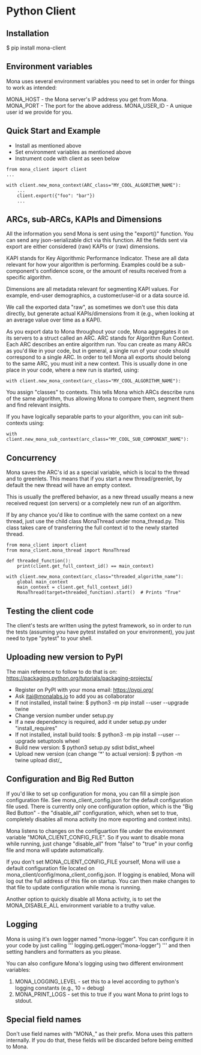 # Python Client

## Installation

\$ pip install mona-client

## Environment variables

Mona uses several environment variables you need to set in order for things to
work as intended:

MONA_HOST - the Mona server's IP address you get from Mona.
MONA_PORT - The port for the above address.
MONA_USER_ID - A unique user id we provide for you.

## Quick Start and Example

- Install as mentioned above
- Set environment variables as mentioned above
- Instrument code with client as seen below

```
from mona_client import client
...

with client.new_mona_context(ARC_class="MY_COOL_ALGORITHM_NAME"):
    ...
    client.export({"foo": "bar"})
    ...
```

## ARCs, sub-ARCs, KAPIs and Dimensions

All the information you send Mona is sent using the "export()" function. You can
send any json-serializable dict via this function. All the fields sent via
export are either considered (raw) KAPIs or (raw) dimensions.

KAPI stands for Key Algorithmic Performance Indicator. These are all data
relevant for how your algorithm is performing. Examples could be a
sub-component's confidence score, or the amount of results received from a
specific algorithm.

Dimensions are all metadata relevant for segmenting KAPI values. For example,
end-user demographics, a customer/user-id or a data source id.

We call the exported data "raw", as sometimes we don't use this data directly,
but generate actual KAPIs/dimensions from it (e.g., when looking at an average
value over time as a KAPI).

As you export data to Mona throughout your code, Mona aggregates it on its
servers to a struct called an ARC. ARC stands for Algorithm Run Context. Each
ARC describes an entire algorithm run. You can create as many ARCs as you'd like
in your code, but in general, a single run of your code should correspond to a
single ARC. In order to tell Mona all exports should belong to the same ARC, you
must init a new context. This is usually done in one place in your code, where a
new run is started, using:

```
with client.new_mona_context(arc_class="MY_COOL_ALGORITHM_NAME"):
```

You assign "classes" to contexts. This tells Mona which ARCs describe runs of
the same algorithm, thus allowing Mona to compare them, segment them and find
relevant insights.

If you have logically separable parts to your algorithm, you can init
sub-contexts using:

```
with client.new_mona_sub_context(arc_class="MY_COOL_SUB_COMPONENT_NAME"):
```

## Concurrency

Mona saves the ARC's id as a special variable, which is local to the thread and
to greenlets. This means that if you start a new thread/greenlet, by default the
new thread will have an empty context.

This is usually the preffered behavior, as a new thread usually means a new
received request (on servers) or a completely new run of an algorithm.

If by any chance you'd like to continue with the same context on a new thread,
just use the child class MonaThread under mona_thread.py. This class takes
care of transferring the full context id to the newly started thread.

```
from mona_client import client
from mona_client.mona_thread import MonaThread

def threaded_function():
    print(client.get_full_context_id() == main_context)

with client.new_mona_context(arc_class="threaded_algorithm_name"):
    global main_context
    main_context = client.get_full_context_id()
    MonaThread(target=threaded_function).start()  # Prints "True"
```

## Testing the client code

The client's tests are written using the pytest framework, so in order to run
the tests (assuming you have pytest installed on your environment), you just
need to type "pytest" to your shell.

## Uploading new version to PyPI

The main reference to follow to do that is on:
https://packaging.python.org/tutorials/packaging-projects/

- Register on PyPI with your mona email: https://pypi.org/
- Ask itai@monalabs.io to add you as collaborator
- If not installed, install twine: \$ python3 -m pip install --user --upgrade twine
- Change version number under setup.py
- If a new dependency is required, add it under setup.py under "install_requires"
- If not installed, install build tools: \$ python3 -m pip install --user --upgrade setuptools wheel
- Build new version: \$ python3 setup.py sdist bdist_wheel
- Upload new version (can change '\*' to actual version): \$ python -m twine upload dist/\_

## Configuration and Big Red Button

If you'd like to set up configuration for mona, you can fill a simple json
configuration file. See mona_client_config.json for the default configuration
file used. There is currently only one configuration option, which is the "Big
Red Button" - the "disable_all" configuration, which, when set to true,
completely disables all mona activity (no more exporting and context inits).

Mona listens to changes on the configuartion file under the environment variable
"MONA_CLIENT_CONFIG_FILE". So if you want to disable mona while running, just
change "disable_all" from "false" to "true" in your config file and mona will
update automatically.

If you don't set MONA_CLIENT_CONFIG_FILE yourself, Mona will use a default
configuration file located on mona_client/config/mona_client_config.json. If
logging is enabled, Mona will log out the full address of this file on startup.
You can then make changes to that file to update configuration while mona is
running.

Another option to quickly disable all Mona activity, is to set the
MONA_DISABLE_ALL environment variable to a truthy value.

## Logging

Mona is using it's own logger named "mona-logger". You can configure it in your
code by just calling
'''
logging.getLogger("mona-logger")
'''
and then setting handlers and formatters as you please.

You can also configure Mona's logging using two different environment
variables:

1. MONA_LOGGING_LEVEL - set this to a level according to python's logging
   constants (e.g., 10 = debug)
2. MONA_PRINT_LOGS - set this to true if you want Mona to print logs to stdout.

## Special field names

Don't use field names with "MONA_" as their prefix. Mona uses this pattern
internally. If you do that, these fields will be discarded before being emitted
to Mona.